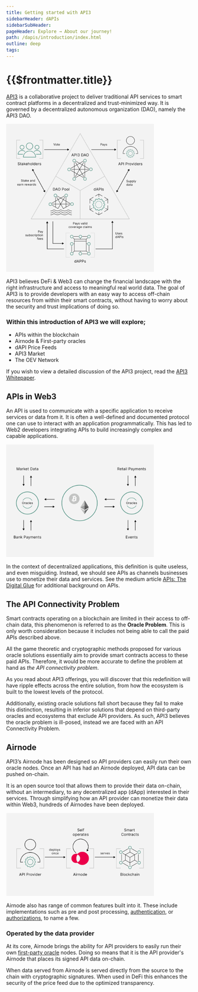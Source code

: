 ```yaml
---
title: Getting started with API3
sidebarHeader: dAPIs
sidebarSubHeader:
pageHeader: Explore → About our journey!
path: /dapis/introduction/index.html
outline: deep
tags:
---
```


<PageHeader/>

<SearchHighlight/>

<FlexStartTag/>

# {{$frontmatter.title}}

[API3](https://api3.org) is a collaborative project to deliver traditional API
services to smart contract platforms in a decentralized and trust-minimized way.
It is governed by a decentralized autonomous organization (DAO), namely the API3
DAO.

<img src="../assets/images/06-a-API3_DAO-Op1.png" style="width:400px">

API3 believes DeFi & Web3 can change the financial landscape with the right
infrastructure and access to meaningful real world data. The goal of API3 is to
provide developers with an easy way to access off-chain resources from within
their smart contracts, without having to worry about the security and trust
implications of doing so.

### Within this introduction of API3 we will explore;

- APIs within the blockchain
- Airnode & First-party oracles
- dAPI Price Feeds
- API3 Market
- The OEV Network

If you wish to view a detailed discussion of the API3 project, read the
[API3 Whitepaper](https://github.com/api3dao/api3-whitepaper/blob/master/api3-whitepaper.pdf).

## APIs in Web3

An API is used to communicate with a specific application to receive services or
data from it. It is often a well-defined and documented protocol one can use to
interact with an application programmatically. This has led to Web2 developers
integrating APIs to build increasingly complex and capable applications.

<img src="../assets/images/API_use_cases_intro.png" style="width:400px">

In the context of decentralized applications, this definition is quite useless,
and even misguiding. Instead, we should see APIs as channels businesses use to
monetize their data and services. See the medium article
[APIs: The Digital Glue](https://medium.com/api3/apis-the-digital-glue-7ac87566e773)
for additional background on APIs.

## The API Connectivity Problem

Smart contracts operating on a blockchain are limited in their access to
off-chain data, this phenomenon is referred to as the **Oracle Problem**. This
is only worth consideration because it includes not being able to call the paid
APIs described above.

All the game theoretic and cryptographic methods proposed for various oracle
solutions essentially aim to provide smart contracts access to these paid APIs.
Therefore, it would be more accurate to define the problem at hand as _the API
connectivity problem_.

As you read about API3 offerings, you will discover that this redefinition will
have ripple effects across the entire solution, from how the ecosystem is built
to the lowest levels of the protocol.

Additionally, existing oracle solutions fall short because they fail to make
this distinction, resulting in inferior solutions that depend on third-party
oracles and ecosystems that exclude API providers. As such, API3 believes the
oracle problem is ill-posed, instead we are faced with an API Connectivity
Problem.

## Airnode

API3’s Airnode has been designed so API providers can easily run their own
oracle nodes. Once an API has had an Airnode deployed, API data can be pushed
on-chain.

It is an open source tool that allows them to provide their data on-chain,
without an intermediary, to any decentralized app (dApp) interested in their
services. Through simplifying how an API provider can monetize their data within
Web3, hundreds of Airnodes have been deployed.

<img src="../assets/images/04-Airnode_Design_Philosophy.png" style="width:400px">

Airnode also has range of common features built into it. These include
implementations such as pre and post processing,
[authentication](/reference/airnode/latest/concepts/relay-meta-auth.md), or
[authorizations](/reference/airnode/latest/concepts/authorizations.md), to name
a few.

### Operated by the data provider

At its core, Airnode brings the ability for API providers to easily run their
own [first-party oracle](/dapis/introduction/first-party.md) nodes. Doing so
means that it is the API provider's Airnode that places its signed API data
on-chain.

When data served from Airnode is served directly from the source to the chain
with cryptographic signatures. When used in DeFi this enhances the security of
the price feed due to the optimized transparency.

<FlexEndTag/>
